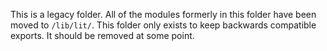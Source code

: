 This is a legacy folder. All of the modules formerly in this folder have been
moved to `/lib/lit/`. This folder only exists to keep backwards compatible
exports. It should be removed at some point.
